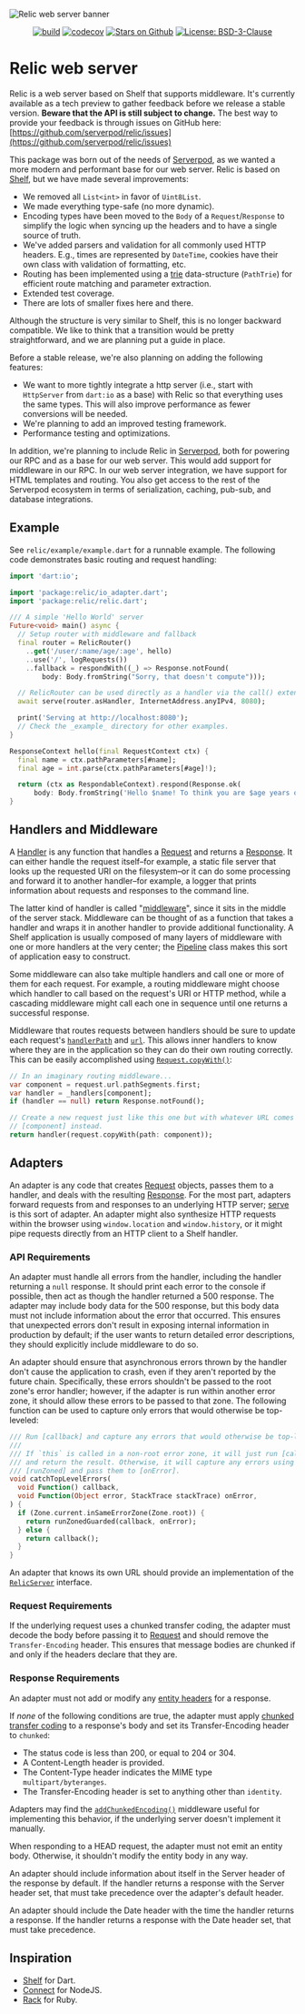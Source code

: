 ![Relic web server banner](https://github.com/serverpod/relic/raw/main/misc/images/github-banner.jpg)

<p align="center">
<a href="https://github.com/serverpod/relic/actions"><img src="https://github.com/serverpod/relic/workflows/Relic CI/badge.svg" alt="build"></a>
<a href="https://codecov.io/gh/serverpod/relic"><img src="https://codecov.io/gh/serverpod/relic/branch/main/graph/badge.svg" alt="codecov"></a>
<a href="https://github.com/serverpod/relic"><img src="https://img.shields.io/github/stars/serverpod/relic.svg?style=flat&logo=github&colorB=deeppink&label=stars" alt="Stars on Github"></a>
<a href="https://opensource.org/license/bsd-3-clause"><img src="https://img.shields.io/badge/license/bsd-3-clause.svg" alt="License: BSD-3-Clause"></a>
</p>

# Relic web server

Relic is a web server based on Shelf that supports middleware. It's currently available as a tech preview to gather feedback before we release a stable version. __Beware that the API is still subject to change.__ The best way to provide your feedback is through issues on GitHub here:
[https://github.com/serverpod/relic/issues](https://github.com/serverpod/relic/issues)

This package was born out of the needs of [Serverpod](https://serverpod.dev), as we wanted a more modern and performant base for our web server. Relic is based on [Shelf](https://pub.dev/packages/shelf), but we have made several improvements:

- We removed all `List<int>` in favor of `Uint8List`.
- We made everything type-safe (no more dynamic).
- Encoding types have been moved to the `Body` of a `Request`/`Response` to simplify the logic when syncing up the headers and to have a single source of truth.
- We've added parsers and validation for all commonly used HTTP headers. E.g., times are represented by `DateTime`, cookies have their own class with validation of formatting, etc.
- Routing has been implemented using a [trie](https://en.wikipedia.org/wiki/Trie) data-structure (`PathTrie`) for efficient route matching and parameter extraction.
- Extended test coverage.
- There are lots of smaller fixes here and there.

Although the structure is very similar to Shelf, this is no longer backward compatible. We like to think that a transition would be pretty straightforward, and we are planning put a guide in place.

Before a stable release, we're also planning on adding the following features:
- We want to more tightly integrate a http server (i.e., start with `HttpServer` from `dart:io` as a base) with Relic so that everything uses the same types. This will also improve performance as fewer conversions will be needed.
- We're planning to add an improved testing framework.
- Performance testing and optimizations.

In addition, we're planning to include Relic in [Serverpod](https://serverpod.dev), both for powering our RPC and as a base for our web server. This would add support for middleware in our RPC. In our web server integration, we have support for HTML templates and routing. You also get access to the rest of the Serverpod ecosystem in terms of serialization, caching, pub-sub, and database integrations.

## Example

See `relic/example/example.dart` for a runnable example. The following code demonstrates basic routing and request handling:

```dart
import 'dart:io';

import 'package:relic/io_adapter.dart';
import 'package:relic/relic.dart';

/// A simple 'Hello World' server
Future<void> main() async {
  // Setup router with middleware and fallback
  final router = RelicRouter()
    ..get('/user/:name/age/:age', hello)
    ..use('/', logRequests())
    ..fallback = respondWith((_) => Response.notFound(
        body: Body.fromString("Sorry, that doesn't compute")));

  // RelicRouter can be used directly as a handler via the call() extension
  await serve(router.asHandler, InternetAddress.anyIPv4, 8080);

  print('Serving at http://localhost:8080');
  // Check the _example_ directory for other examples.
}

ResponseContext hello(final RequestContext ctx) {
  final name = ctx.pathParameters[#name];
  final age = int.parse(ctx.pathParameters[#age]!);

  return (ctx as RespondableContext).respond(Response.ok(
      body: Body.fromString('Hello $name! To think you are $age years old.')));
}
```

## Handlers and Middleware

A [Handler][] is any function that handles a [Request][] and returns a
[Response][]. It can either handle the request itself–for example, a static file
server that looks up the requested URI on the filesystem–or it can do some
processing and forward it to another handler–for example, a logger that prints
information about requests and responses to the command line.

[handler]: https://pub.dev/documentation/relic/latest/relic/Handler.html
[request]: https://pub.dev/documentation/relic/latest/relic/Request-class.html
[response]: https://pub.dev/documentation/relic/latest/relic/Response-class.html

The latter kind of handler is called "[middleware][]", since it sits in the
middle of the server stack. Middleware can be thought of as a function that
takes a handler and wraps it in another handler to provide additional
functionality. A Shelf application is usually composed of many layers of
middleware with one or more handlers at the very center; the [Pipeline][] class
makes this sort of application easy to construct.

[middleware]: https://pub.dev/documentation/relic/latest/relic/Middleware.html
[pipeline]: https://pub.dev/documentation/relic/latest/relic/Pipeline-class.html

Some middleware can also take multiple handlers and call one or more of them for
each request. For example, a routing middleware might choose which handler to
call based on the request's URI or HTTP method, while a cascading middleware
might call each one in sequence until one returns a successful response.

Middleware that routes requests between handlers should be sure to update each
request's [`handlerPath`][handlerpath] and [`url`][url]. This allows inner
handlers to know where they are in the application so they can do their own
routing correctly. This can be easily accomplished using
[`Request.copyWith()`][change]:

[handlerpath]:
  https://pub.dev/documentation/relic/latest/relic/Request/handlerPath.html
[url]: https://pub.dev/documentation/relic/latest/relic/Request/url.html
[change]: https://pub.dev/documentation/relic/latest/relic/Request/copyWith.html

```dart
// In an imaginary routing middleware...
var component = request.url.pathSegments.first;
var handler = _handlers[component];
if (handler == null) return Response.notFound();

// Create a new request just like this one but with whatever URL comes after
// [component] instead.
return handler(request.copyWith(path: component));
```

## Adapters

An adapter is any code that creates [Request][] objects, passes them to a
handler, and deals with the resulting [Response][]. For the most part, adapters
forward requests from and responses to an underlying HTTP server;
[serve][] is this sort of adapter. An adapter might also synthesize
HTTP requests within the browser using `window.location` and `window.history`,
or it might pipe requests directly from an HTTP client to a Shelf handler.

[serve]: https://pub.dev/documentation/relic/latest/relic/serve.html

### API Requirements

An adapter must handle all errors from the handler, including the handler
returning a `null` response. It should print each error to the console if
possible, then act as though the handler returned a 500 response. The adapter
may include body data for the 500 response, but this body data must not include
information about the error that occurred. This ensures that unexpected errors
don't result in exposing internal information in production by default; if the
user wants to return detailed error descriptions, they should explicitly include
middleware to do so.

An adapter should ensure that asynchronous errors thrown by the handler don't
cause the application to crash, even if they aren't reported by the future
chain. Specifically, these errors shouldn't be passed to the root zone's error
handler; however, if the adapter is run within another error zone, it should
allow these errors to be passed to that zone. The following function can be used
to capture only errors that would otherwise be top-leveled:

```dart
/// Run [callback] and capture any errors that would otherwise be top-leveled.
///
/// If `this` is called in a non-root error zone, it will just run [callback]
/// and return the result. Otherwise, it will capture any errors using
/// [runZoned] and pass them to [onError].
void catchTopLevelErrors(
  void Function() callback,
  void Function(Object error, StackTrace stackTrace) onError,
) {
  if (Zone.current.inSameErrorZone(Zone.root)) {
    return runZonedGuarded(callback, onError);
  } else {
    return callback();
  }
}
```

An adapter that knows its own URL should provide an implementation of the
[`RelicServer`][server] interface.

[server]: https://pub.dev/documentation/relic/latest/relic/RelicServer-class.html

### Request Requirements

If the underlying request uses a chunked transfer coding, the adapter must
decode the body before passing it to [Request][] and should remove the
`Transfer-Encoding` header. This ensures that message bodies are chunked if and
only if the headers declare that they are.

### Response Requirements

An adapter must not add or modify any [entity headers][] for a response.

[entity headers]: https://www.w3.org/Protocols/rfc2616/rfc2616-sec7.html#sec7.1

If _none_ of the following conditions are true, the adapter must apply [chunked
transfer coding][] to a response's body and set its Transfer-Encoding header to
`chunked`:

- The status code is less than 200, or equal to 204 or 304.
- A Content-Length header is provided.
- The Content-Type header indicates the MIME type `multipart/byteranges`.
- The Transfer-Encoding header is set to anything other than `identity`.

[chunked transfer coding]:
  https://www.w3.org/Protocols/rfc2616/rfc2616-sec3.html#sec3.6.1

Adapters may find the [`addChunkedEncoding()`][addchunkedencoding] middleware
useful for implementing this behavior, if the underlying server doesn't
implement it manually.

[addchunkedencoding]:
  https://pub.dev/documentation/shelf/latest/shelf/addChunkedEncoding.html

When responding to a HEAD request, the adapter must not emit an entity body.
Otherwise, it shouldn't modify the entity body in any way.

An adapter should include information about itself in the Server header of the
response by default. If the handler returns a response with the Server header
set, that must take precedence over the adapter's default header.

An adapter should include the Date header with the time the handler returns a
response. If the handler returns a response with the Date header set, that must
take precedence.

## Inspiration

- [Shelf](https://pub.dev/packages/shelf) for Dart.
- [Connect](https://github.com/senchalabs/connect) for NodeJS.
- [Rack](https://github.com/rack/rack) for Ruby.
